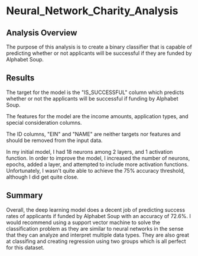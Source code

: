 # Neural_Network_Charity_Analysis

## Analysis Overview
The purpose of this analysis is to create a binary classifier that is capable of predicting whether or not applicants will be successful if they are funded by Alphabet Soup.

## Results
The target for the model is the "IS_SUCCESSFUL" column which predicts whether or not the applicants will be successful if funding by Alphabet Soup.

The features for the model are the income amounts, application types, and special consideration columns.

The ID columns, "EIN" and "NAME" are neither targets nor features and should be removed from the input data.

In my initial model, I had 18 neurons among 2 layers, and 1 activation function. In order to improve the model, I increased the number of neurons, epochs, added a layer, and attempted to include more activation functions. Unfortunately, I wasn't quite able to achieve the 75% accuracy threshold, although I did get quite close. 

## Summary
Overall, the deep learning model does a decent job of predicting success rates of applicants if funded by Alphabet Soup with an accuracy of 72.6%. I would recommend using a 
support vector machine to solve the classification problem as they are similar to neural networks in the sense that they can analyze and interpret multiple data types. They are also great at classifing and creating regression using two groups which is all perfect for this dataset.
